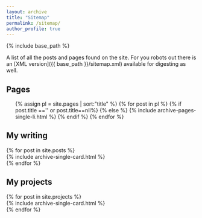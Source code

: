 ```yaml
---
layout: archive
title: "Sitemap"
permalink: /sitemap/
author_profile: true
---
```


{% include base_path %}

A list of all the posts and pages found on the site. For you robots out there is an [XML version]({{ base_path }}/sitemap.xml) available for digesting as well.

<h2>Pages</h2>
<ul>
{% assign pl = site.pages | sort:"title" %}
{% for post in pl %}
{% if post.title =='' or post.title==nil%}
{% else %}
  {% include archive-pages-single-li.html %}
{% endif %}
{% endfor %}
</ul>

<h2>My writing</h2>
<div class="container">
  <div class="row mb-1">
{% for post in site.posts %}
  <div class="col-12 col-md-6 col-lg-4 col-xl-4 mb-1 mx-0 px-1">
      {% include archive-single-card.html %}
    </div>    
{% endfor %}
</div>
</div>

<h2>My projects</h2>
<div class="container">
  <div class="row mb-1">
{% for post in site.projects %}
  <div class="col-12 col-md-6 col-lg-4 col-xl-4 mb-1 mx-0 px-1">
      {% include archive-single-card.html %}
    </div>    
{% endfor %}
</div>
</div>


